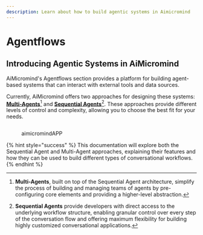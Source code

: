 ```yaml
---
description: Learn about how to build agentic systems in Aimicromind
---
```


# Agentflows

## Introducing Agentic Systems in AiMicromind

AiMicromind's Agentflows section provides a platform for building agent-based systems that can interact with external tools and data sources.

Currently, AiMicromind offers two approaches for designing these systems: [**Multi-Agents**](#user-content-fn-1)[^1] and [**Sequential Agents**](#user-content-fn-2)[^2]. These approaches provide different levels of control and complexity, allowing you to choose the best fit for your needs.

<figure><img src="../../.gitbook/assets/agentflow.png" alt=""><figcaption><p>aimicromindAPP</p></figcaption></figure>

{% hint style="success" %}
This documentation will explore both the Sequential Agent and Multi-Agent approaches, explaining their features and how they can be used to build different types of conversational workflows.
{% endhint %}

[^1]: **Multi-Agents**, built on top of the Sequential Agent architecture, simplify the process of building and managing teams of agents by pre-configuring core elements and providing a higher-level abstraction.

[^2]: **Sequential Agents** provide developers with direct access to the underlying workflow structure, enabling granular control over every step of the conversation flow and offering maximum flexibility for building highly customized conversational applications.
